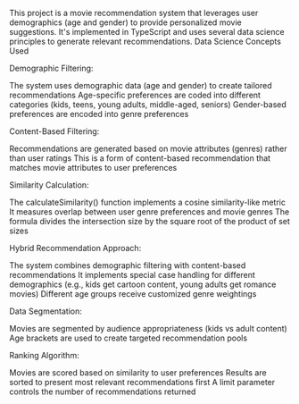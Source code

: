 This project is a movie recommendation system that leverages user demographics (age and gender) to provide personalized movie suggestions. It's implemented in TypeScript and uses several data science principles to generate relevant recommendations.
Data Science Concepts Used

Demographic Filtering:

The system uses demographic data (age and gender) to create tailored recommendations
Age-specific preferences are coded into different categories (kids, teens, young adults, middle-aged, seniors)
Gender-based preferences are encoded into genre preferences


Content-Based Filtering:

Recommendations are generated based on movie attributes (genres) rather than user ratings
This is a form of content-based recommendation that matches movie attributes to user preferences


Similarity Calculation:

The calculateSimilarity() function implements a cosine similarity-like metric
It measures overlap between user genre preferences and movie genres
The formula divides the intersection size by the square root of the product of set sizes


Hybrid Recommendation Approach:

The system combines demographic filtering with content-based recommendations
It implements special case handling for different demographics (e.g., kids get cartoon content, young adults get romance movies)
Different age groups receive customized genre weightings


Data Segmentation:

Movies are segmented by audience appropriateness (kids vs adult content)
Age brackets are used to create targeted recommendation pools


Ranking Algorithm:

Movies are scored based on similarity to user preferences
Results are sorted to present most relevant recommendations first
A limit parameter controls the number of recommendations returned
